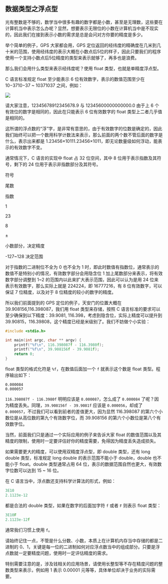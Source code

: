 ## 数据类型之浮点型

光有整数是不够的，数学当中很多有趣的数字都是小数，甚至是无理数，这些要在计算机当中表示怎么办呢？显然，想要表示无限位的小数在计算机当中是不现实的，因此我们在接到表示小数的需求是总是会问对方你要的精度是多少。

举个简单的例子，GPS 大家都会用，GPS 定位返回的经纬度的精确度在几米到几十米的范围，使用经纬度的表示大概在小数点后5位的样子，因此只要我们的程序使用一个支持小数点后5位精度的类型来表示就够了，再多也是浪费。

那么我们会用什么类型来表示经纬度呢？使用 float 类型，也就是单精度浮点型。

C 语言标准规定 float 至少能表示 6 位有效数字，表示的数值范围至少在 10−3710−37 ~ 10371037 之间，例如：

![](https://kotlinblog-1251218094.costj.myqcloud.com/08ee47c0-6860-4060-97fb-266424b744c0/media/2020-07-02-21-58-01.png)

请大家注意，12345678912345678.9 与 12345600000000000.0 由于上 6 个有效位的数字是相同的，因此在只能表示 6 位有效数字的 float 类型上二者几乎值是相同的。

这所谓的浮点数的“浮”字，是非常有意思的，由于有效数字的位数是确定的，因此我们始终可以把一个数用科学计数法来表示，那么前面的两个数不管后面的数字是什么，表示出来都是 1.23456×10111.23456×1011，即无论数量级如何浮动，能表示的有效数字不变。

通常情况下，C 语言的实现中 float 占 32 位空间，其中 8 位用于表示指数及其符号，剩下的 24 位用于表示非指数部分及其符号。

符号

尾数

指数

1

23

8

±

小数部分，决定精度

-127~128 决定范围

对于指数的二进制位不全为 0 也不全为 1 时，即此时数值有指数位，通常表示的数值不是特别小的情况，有效数字部分会用隐含位 1 加上尾数部分来表示，将有效数字部分调整到 1~2 的范围内以此来扩大表示范围，因此可以认为是用 24 位来表示有效数字，那么实际上就是 224224，即 16777216，有 8 位有效数字，可以保证 7 位精度，以及对于 8 位精度的较小的数字的精度。

所以我们前面提到的 GPS 定位的例子，天安门的位置大概在 39.908156,116.398087，我们用 float 类型来存储，按照 C 语言标准的要求可以至少确保到以下精度：39.9081, 116.398，考虑到隐含位，实际上精度可以提升到 39.90815，116.39808，这个精度已经是米级别了。我们不妨做个小实验：

```c
#include <stdio.h>

int main(int argc, char ** argv) {
    printf("%f\n", 116.398087f - 116.3980f);
    printf("%f\n", 39.908156f - 39.9081f);
    return 0;
}
```

float 类型的格式化符是 `%f`，在数值后面加一个 `f` 就表示这个数是 float 类型。程序输出如下：

```
0.000084
0.000057
```

`116.398087f - 116.3980f` 明明应该是 `0.000087`，怎么成了 `0.000084` 了呢？因为精度丢失。同理，`39.908156f - 39.9081f` 应该是 `0.000056`，却成了 `0.000057`，不过我们可以看到前者的差值更大，因为显然 116.398087 的第六个小数位是从高位数的第九个有效数字位，而 39.908156 的第六个小数位是第八个有效数字位。

当然，前面我们只是通过一个实际应用的例子来告诉大家 float 的数值范围以及其精度的限制，使用时一定要评估好你的精度需要，免得因为精度丢失造成损失。

如果需要更大的精度，可以使用双精度浮点型，即 double 类型，还有 long double 类型，标准规定 long double 的表示范围不能小于 double，double 也不能小于 float。double 类型通常占用 64 位，表示的数据范围自然也更大，有效数字位数可以达到 15 ~ 16 位。

在 C 语言当中，浮点数还支持科学计算法的形式，例如：

```c
3E10
2.1123e-12
```

都是合法的 double 类型，如果在数字的后面加字符 `f` 或者 `F` 则表示 float 类型：

```c
3E10F
2.1123e-12f
```

通常我们习惯上使用 `f`。

请始终记住一点，不管是什么分数、小数，本质上在计算机内存当中存储的都是二进制的 0、1，关键是每一位的二进制如何对应浮点数当中的组成部分。只要是浮点数就一定要精度问题，使用时一定评估精度的需求。

特别需要注意的是，涉及钱相关的应用场景，请使用长整型等不存在精度问题的整数类型来表示，例如用 1 表示 0.00001 元等等，具体单位却决于业务的实际需要。